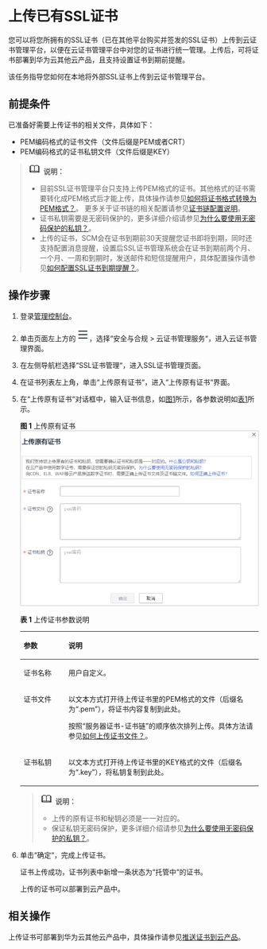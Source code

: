 # 上传已有SSL证书<a name="ZH-CN_TOPIC_0000001215904795"></a>

您可以将您所拥有的SSL证书（已在其他平台购买并签发的SSL证书）上传到云证书管理平台，以便在云证书管理平台中对您的证书进行统一管理。上传后，可将证书部署到华为云其他云产品，且支持设置证书到期前提醒。

该任务指导您如何在本地将外部SSL证书上传到云证书管理平台。

## 前提条件<a name="zh-cn_topic_0000001170537394_zh-cn_topic_0000001124401715_zh-cn_topic_0110866194_section2256777914731"></a>

已准备好需要上传证书的相关文件，具体如下：

-   PEM编码格式的证书文件（文件后缀是PEM或者CRT）
-   PEM编码格式的证书私钥文件（文件后缀是KEY）

>![](public_sys-resources/icon-note.gif) **说明：** 
>-   目前SSL证书管理平台只支持上传PEM格式的证书。其他格式的证书需要转化成PEM格式后才能上传，具体操作请参见[如何将证书格式转换为PEM格式？](https://support.huaweicloud.com/ccm_faq/ccm_01_0128.html)。
>    更多关于证书链的相关配置请参见[证书链配置说明](https://support.huaweicloud.com/ccm_faq/ccm_01_0106.html)。
>-   证书私钥需要是无密码保护的，更多详细介绍请参见[为什么要使用无密码保护的私钥？](https://support.huaweicloud.com/ccm_faq/ccm_01_0274.html)。
>-   上传的证书，SCM会在证书到期前30天提醒您证书即将到期，同时还支持配置消息提醒，设置后SSL证书管理系统会在证书到期前两个月、一个月、一周和到期时，发送邮件和短信提醒用户，具体配置操作请参见[如何配置SSL证书到期提醒？](https://support.huaweicloud.com/ccm_faq/ccm_01_0204.html)。

## 操作步骤<a name="zh-cn_topic_0000001170537394_zh-cn_topic_0000001124401715_zh-cn_topic_0110866194_section2756238314925"></a>

1.  登录[管理控制台](https://console.huaweicloud.com/)。
2.  单击页面左上方的![](figures/icon-servicelist.png)，选择“安全与合规  \>  云证书管理服务“，进入云证书管理界面。
3.  在左侧导航栏选择“SSL证书管理“，进入SSL证书管理页面。
4.  在证书列表左上角，单击“上传原有证书“，进入“上传原有证书“界面。
5.  在“上传原有证书“对话框中，输入证书信息，如[图1](#zh-cn_topic_0000001170537394_zh-cn_topic_0000001124401715_zh-cn_topic_0110866194_fig17246889161023)所示，各参数说明如[表1](#zh-cn_topic_0000001170537394_zh-cn_topic_0000001124401715_zh-cn_topic_0110866194_table490517514292)所示。

    **图 1**  上传原有证书<a name="zh-cn_topic_0000001170537394_zh-cn_topic_0000001124401715_zh-cn_topic_0110866194_fig17246889161023"></a>  
    ![](figures/上传原有证书.png "上传原有证书")

    **表 1**  上传证书参数说明

    <a name="zh-cn_topic_0000001170537394_zh-cn_topic_0000001124401715_zh-cn_topic_0110866194_table490517514292"></a>
    <table><thead align="left"><tr id="zh-cn_topic_0000001170537394_zh-cn_topic_0000001124401715_zh-cn_topic_0110866194_row12906135142916"><th class="cellrowborder" valign="top" width="18.8%" id="mcps1.2.3.1.1"><p id="zh-cn_topic_0000001170537394_zh-cn_topic_0000001124401715_zh-cn_topic_0110866194_p8907752297"><a name="zh-cn_topic_0000001170537394_zh-cn_topic_0000001124401715_zh-cn_topic_0110866194_p8907752297"></a><a name="zh-cn_topic_0000001170537394_zh-cn_topic_0000001124401715_zh-cn_topic_0110866194_p8907752297"></a>参数</p>
    </th>
    <th class="cellrowborder" valign="top" width="81.2%" id="mcps1.2.3.1.2"><p id="zh-cn_topic_0000001170537394_zh-cn_topic_0000001124401715_zh-cn_topic_0110866194_p49075562918"><a name="zh-cn_topic_0000001170537394_zh-cn_topic_0000001124401715_zh-cn_topic_0110866194_p49075562918"></a><a name="zh-cn_topic_0000001170537394_zh-cn_topic_0000001124401715_zh-cn_topic_0110866194_p49075562918"></a>说明</p>
    </th>
    </tr>
    </thead>
    <tbody><tr id="zh-cn_topic_0000001170537394_zh-cn_topic_0000001124401715_zh-cn_topic_0110866194_row109081515297"><td class="cellrowborder" valign="top" width="18.8%" headers="mcps1.2.3.1.1 "><p id="zh-cn_topic_0000001170537394_zh-cn_topic_0000001124401715_zh-cn_topic_0110866194_p159096582912"><a name="zh-cn_topic_0000001170537394_zh-cn_topic_0000001124401715_zh-cn_topic_0110866194_p159096582912"></a><a name="zh-cn_topic_0000001170537394_zh-cn_topic_0000001124401715_zh-cn_topic_0110866194_p159096582912"></a>证书名称</p>
    </td>
    <td class="cellrowborder" valign="top" width="81.2%" headers="mcps1.2.3.1.2 "><p id="zh-cn_topic_0000001170537394_zh-cn_topic_0000001124401715_zh-cn_topic_0110866194_p1891155122915"><a name="zh-cn_topic_0000001170537394_zh-cn_topic_0000001124401715_zh-cn_topic_0110866194_p1891155122915"></a><a name="zh-cn_topic_0000001170537394_zh-cn_topic_0000001124401715_zh-cn_topic_0110866194_p1891155122915"></a>用户自定义。</p>
    </td>
    </tr>
    <tr id="zh-cn_topic_0000001170537394_zh-cn_topic_0000001124401715_zh-cn_topic_0110866194_row6911165182919"><td class="cellrowborder" valign="top" width="18.8%" headers="mcps1.2.3.1.1 "><p id="zh-cn_topic_0000001170537394_zh-cn_topic_0000001124401715_zh-cn_topic_0110866194_p891111514297"><a name="zh-cn_topic_0000001170537394_zh-cn_topic_0000001124401715_zh-cn_topic_0110866194_p891111514297"></a><a name="zh-cn_topic_0000001170537394_zh-cn_topic_0000001124401715_zh-cn_topic_0110866194_p891111514297"></a>证书文件</p>
    </td>
    <td class="cellrowborder" valign="top" width="81.2%" headers="mcps1.2.3.1.2 "><p id="zh-cn_topic_0000001170537394_zh-cn_topic_0000001124401715_zh-cn_topic_0110866194_p1991112562918"><a name="zh-cn_topic_0000001170537394_zh-cn_topic_0000001124401715_zh-cn_topic_0110866194_p1991112562918"></a><a name="zh-cn_topic_0000001170537394_zh-cn_topic_0000001124401715_zh-cn_topic_0110866194_p1991112562918"></a>以文本方式打开待上传证书里的PEM格式的文件（后缀名为<span class="parmvalue" id="zh-cn_topic_0000001170537394_zh-cn_topic_0000001124401715_zh-cn_topic_0110866194_parmvalue2091116562912"><a name="zh-cn_topic_0000001170537394_zh-cn_topic_0000001124401715_zh-cn_topic_0110866194_parmvalue2091116562912"></a><a name="zh-cn_topic_0000001170537394_zh-cn_topic_0000001124401715_zh-cn_topic_0110866194_parmvalue2091116562912"></a>“.pem”</span>），将证书内容复制到此处。</p>
    <p id="zh-cn_topic_0000001170537394_zh-cn_topic_0000001124401715_zh-cn_topic_0110866194_p9987151031310"><a name="zh-cn_topic_0000001170537394_zh-cn_topic_0000001124401715_zh-cn_topic_0110866194_p9987151031310"></a><a name="zh-cn_topic_0000001170537394_zh-cn_topic_0000001124401715_zh-cn_topic_0110866194_p9987151031310"></a>按照“服务器证书-证书链”的顺序依次排列上传。具体方法请参见<a href="https://support.huaweicloud.com/ccm_faq/ccm_01_0187.html" target="_blank" rel="noopener noreferrer">如何上传证书文件？</a>。</p>
    </td>
    </tr>
    <tr id="zh-cn_topic_0000001170537394_zh-cn_topic_0000001124401715_zh-cn_topic_0110866194_row1491212517291"><td class="cellrowborder" valign="top" width="18.8%" headers="mcps1.2.3.1.1 "><p id="zh-cn_topic_0000001170537394_zh-cn_topic_0000001124401715_zh-cn_topic_0110866194_p2912156299"><a name="zh-cn_topic_0000001170537394_zh-cn_topic_0000001124401715_zh-cn_topic_0110866194_p2912156299"></a><a name="zh-cn_topic_0000001170537394_zh-cn_topic_0000001124401715_zh-cn_topic_0110866194_p2912156299"></a>证书私钥</p>
    </td>
    <td class="cellrowborder" valign="top" width="81.2%" headers="mcps1.2.3.1.2 "><p id="zh-cn_topic_0000001170537394_zh-cn_topic_0000001124401715_zh-cn_topic_0110866194_p1191395182916"><a name="zh-cn_topic_0000001170537394_zh-cn_topic_0000001124401715_zh-cn_topic_0110866194_p1191395182916"></a><a name="zh-cn_topic_0000001170537394_zh-cn_topic_0000001124401715_zh-cn_topic_0110866194_p1191395182916"></a>以文本方式打开待上传证书里的KEY格式的文件（后缀名为<span class="parmvalue" id="zh-cn_topic_0000001170537394_zh-cn_topic_0000001124401715_zh-cn_topic_0110866194_parmvalue1291365142915"><a name="zh-cn_topic_0000001170537394_zh-cn_topic_0000001124401715_zh-cn_topic_0110866194_parmvalue1291365142915"></a><a name="zh-cn_topic_0000001170537394_zh-cn_topic_0000001124401715_zh-cn_topic_0110866194_parmvalue1291365142915"></a>“.key”</span>），将私钥复制到此处。</p>
    </td>
    </tr>
    </tbody>
    </table>

    >![](public_sys-resources/icon-note.gif) **说明：** 
    >-   上传的原有证书和秘钥必须是一一对应的。
    >-   保证私钥无密码保护，更多详细介绍请参见[为什么要使用无密码保护的私钥？](https://support.huaweicloud.com/ccm_faq/ccm_01_0274.html)。

6.  单击“确定“，完成上传证书。

    证书上传成功，证书列表中新增一条状态为“托管中“的证书。

    上传的证书可以部署到云产品中。


## 相关操作<a name="zh-cn_topic_0000001170537394_zh-cn_topic_0000001124401715_zh-cn_topic_0110866194_section7740135116176"></a>

上传证书可部署到华为云其他云产品中，具体操作请参见[推送证书到云产品](推送SSL证书到云产品.md#ZH-CN_TOPIC_0000001216146277)。

